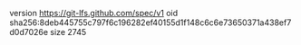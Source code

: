 version https://git-lfs.github.com/spec/v1
oid sha256:8deb445755c797f6c196282ef40155d1f148c6c6e73650371a438ef7d0d7026e
size 2745
